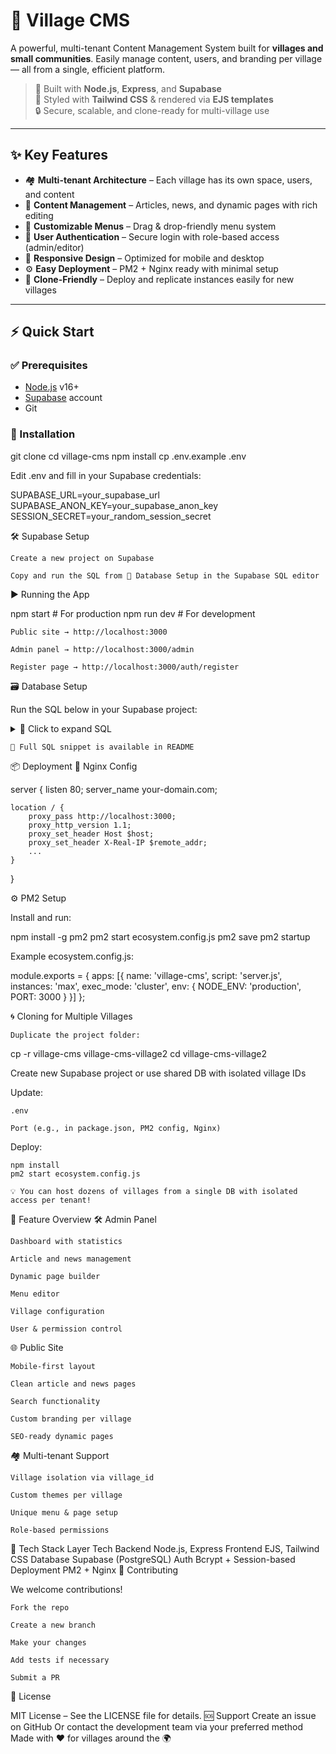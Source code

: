 # 🏡 Village CMS

A powerful, multi-tenant Content Management System built for **villages and small communities**. Easily manage content, users, and branding per village — all from a single, efficient platform.

> 🚀 Built with **Node.js**, **Express**, and **Supabase**  
> 🎨 Styled with **Tailwind CSS** & rendered via **EJS templates**  
> 🔒 Secure, scalable, and clone-ready for multi-village use

---

## ✨ Key Features

- 🏘️ **Multi-tenant Architecture** – Each village has its own space, users, and content
- 📰 **Content Management** – Articles, news, and dynamic pages with rich editing
- 🧭 **Customizable Menus** – Drag & drop-friendly menu system
- 🔐 **User Authentication** – Secure login with role-based access (admin/editor)
- 📱 **Responsive Design** – Optimized for mobile and desktop
- ⚙️ **Easy Deployment** – PM2 + Nginx ready with minimal setup
- 🔁 **Clone-Friendly** – Deploy and replicate instances easily for new villages

---

## ⚡ Quick Start

### ✅ Prerequisites

- [Node.js](https://nodejs.org/) v16+
- [Supabase](https://supabase.com/) account
- Git

### 🚀 Installation
git clone <repository-url>
cd village-cms
npm install
cp .env.example .env

Edit .env and fill in your Supabase credentials:

SUPABASE_URL=your_supabase_url
SUPABASE_ANON_KEY=your_supabase_anon_key
SESSION_SECRET=your_random_session_secret

🛠️ Supabase Setup

    Create a new project on Supabase

    Copy and run the SQL from 📄 Database Setup in the Supabase SQL editor

▶️ Running the App

npm start       # For production
npm run dev     # For development

    Public site → http://localhost:3000

    Admin panel → http://localhost:3000/admin

    Register page → http://localhost:3000/auth/register

🗃️ Database Setup

Run the SQL below in your Supabase project:
<details> <summary>📂 Click to expand SQL</summary>

-- Tables
CREATE TABLE villages (...);
CREATE TABLE users (...);
CREATE TABLE articles (...);
CREATE TABLE news (...);
CREATE TABLE pages (...);
CREATE TABLE menu_items (...);

-- RLS & Policies
ALTER TABLE ... ENABLE ROW LEVEL SECURITY;
CREATE POLICY ...;

</details>

    🔐 Full SQL snippet is available in README

📦 Deployment
🔧 Nginx Config

server {
    listen 80;
    server_name your-domain.com;

    location / {
        proxy_pass http://localhost:3000;
        proxy_http_version 1.1;
        proxy_set_header Host $host;
        proxy_set_header X-Real-IP $remote_addr;
        ...
    }
}

⚙️ PM2 Setup

Install and run:

npm install -g pm2
pm2 start ecosystem.config.js
pm2 save
pm2 startup

Example ecosystem.config.js:

module.exports = {
  apps: [{
    name: 'village-cms',
    script: 'server.js',
    instances: 'max',
    exec_mode: 'cluster',
    env: {
      NODE_ENV: 'production',
      PORT: 3000
    }
  }]
};

🌀 Cloning for Multiple Villages

    Duplicate the project folder:

cp -r village-cms village-cms-village2
cd village-cms-village2

Create new Supabase project or use shared DB with isolated village IDs

Update:

    .env

    Port (e.g., in package.json, PM2 config, Nginx)

Deploy:

    npm install
    pm2 start ecosystem.config.js

    💡 You can host dozens of villages from a single DB with isolated access per tenant!

🧠 Feature Overview
🛠 Admin Panel

    Dashboard with statistics

    Article and news management

    Dynamic page builder

    Menu editor

    Village configuration

    User & permission control

🌐 Public Site

    Mobile-first layout

    Clean article and news pages

    Search functionality

    Custom branding per village

    SEO-ready dynamic pages

🏘 Multi-tenant Support

    Village isolation via village_id

    Custom themes per village

    Unique menu & page setup

    Role-based permissions

🧰 Tech Stack
Layer	Tech
Backend	Node.js, Express
Frontend	EJS, Tailwind CSS
Database	Supabase (PostgreSQL)
Auth	Bcrypt + Session-based
Deployment	PM2 + Nginx
🤝 Contributing

We welcome contributions!

    Fork the repo

    Create a new branch

    Make your changes

    Add tests if necessary

    Submit a PR

📄 License

MIT License – See the LICENSE file for details.
🆘 Support
Create an issue on GitHub
Or contact the development team via your preferred method
Made with ❤️ for villages around the 🌍
